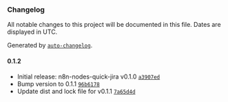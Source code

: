 ### Changelog

All notable changes to this project will be documented in this file. Dates are displayed in UTC.

Generated by [`auto-changelog`](https://github.com/CookPete/auto-changelog).

#### 0.1.2

- Initial release: n8n-nodes-quick-jira v0.1.0 [`a3907ed`](https://github.com/tonycodes/n8n-nodes-quick-jira/commit/a3907ed4f71f142d94f374cf5328061e4e322166)
- Bump version to 0.1.1 [`96b6178`](https://github.com/tonycodes/n8n-nodes-quick-jira/commit/96b617874fe0990863c75968ef880c87baa0e796)
- Update dist and lock file for v0.1.1 [`7a65d4d`](https://github.com/tonycodes/n8n-nodes-quick-jira/commit/7a65d4df11dc8219f64669a67d6e574f12a72929)
